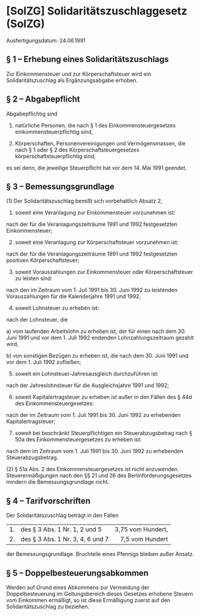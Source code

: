 # [SolZG] Solidaritätszuschlaggesetz  (SolZG)

Ausfertigungsdatum: 24.06.1991

 

## § 1 – Erhebung eines Solidaritätszuschlags

Zur Einkommensteuer und zur Körperschaftsteuer wird ein Solidaritätszuschlag als Ergänzungsabgabe erhoben.


## § 2 – Abgabepflicht

Abgabepflichtig sind

1. natürliche Personen, die nach § 1 des Einkommensteuergesetzes einkommensteuerpflichtig sind,

2. Körperschaften, Personenvereinigungen und Vermögensmassen, die nach § 1 oder § 2 des Körperschaftsteuergesetzes körperschaftsteuerpflichtig sind,

es sei denn, die jeweilige Steuerpflicht hat vor dem 14. Mai 1991 geendet.


## § 3 – Bemessungsgrundlage

(1) Der Solidaritätszuschlag bemißt sich vorbehaltlich Absatz 2,

1. soweit eine Veranlagung zur Einkommensteuer vorzunehmen ist:

nach der für die Veranlagungszeiträume 1991 und 1992 festgesetzten Einkommensteuer;

2. soweit eine Veranlagung zur Körperschaftsteuer vorzunehmen ist:

nach der für die Veranlagungszeiträume 1991 und 1992 festgesetzten positiven Körperschaftsteuer;

3. soweit Vorauszahlungen zur Einkommensteuer oder Körperschaftsteuer zu leisten sind:

nach den im Zeitraum vom 1. Juli 1991 bis 30. Juni 1992 zu leistenden Vorauszahlungen für die Kalenderjahre 1991 und 1992;

4. soweit Lohnsteuer zu erheben ist:

nach der Lohnsteuer, die

a) vom laufenden Arbeitslohn zu erheben ist, der für einen nach dem 30. Juni 1991 und vor dem 1. Juli 1992 endenden Lohnzahlungszeitraum gezahlt wird,

b) von sonstigen Bezügen zu erheben ist, die nach dem 30. Juni 1991 und vor dem 1. Juli 1992 zufließen;

5. soweit ein Lohnsteuer-Jahresausgleich durchzuführen ist:

nach der Jahreslohnsteuer für die Ausgleichsjahre 1991 und 1992;

6. soweit Kapitalertragsteuer zu erheben ist außer in den Fällen des § 44d des Einkommensteuergesetzes:

nach der im Zeitraum vom 1. Juli 1991 bis 30. Juni 1992 zu erhebenden Kapitalertragsteuer;

7. soweit bei beschränkt Steuerpflichtigen ein Steuerabzugsbetrag nach § 50a des Einkommensteuergesetzes zu erheben ist:

nach dem im Zeitraum vom 1. Juli 1991 bis 30. Juni 1992 zu erhebenden Steuerabzugsbetrag.

(2) § 51a Abs. 2 des Einkommensteuergesetzes ist nicht anzuwenden. Steuerermäßigungen nach den §§ 21 und 26 des Berlinförderungsgesetzes mindern die Bemessungsgrundlage nicht.


## § 4 – Tarifvorschriften

Der Solidaritätszuschlag beträgt in den Fällen  

|     |                                  |                   |
|:----|:---------------------------------|------------------:|
| 1\. | des § 3 Abs. 1 Nr. 1, 2 und 5    | 3,75 vom Hundert, |
| 2\. | des § 3 Abs. 1 Nr. 3, 4, 6 und 7 |   7,5 vom Hundert |

  
der Bemessungsgrundlage. Bruchteile eines Pfennigs bleiben außer Ansatz.


## § 5 – Doppelbesteuerungsabkommen

Werden auf Grund eines Abkommens zur Vermeidung der Doppelbesteuerung im Geltungsbereich dieses Gesetzes erhobene Steuern vom Einkommen ermäßigt, so ist diese Ermäßigung zuerst auf den Solidaritätszuschlag zu beziehen.
